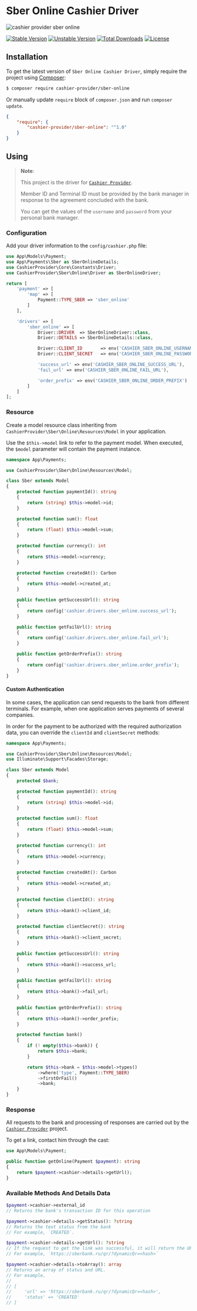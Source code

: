 # Sber Online Cashier Driver

![cashier provider sber online](https://preview.dragon-code.pro/cashier-provider/sber-online.svg?brand=laravel&mode=dark)

[![Stable Version][badge_stable]][link_packagist]
[![Unstable Version][badge_unstable]][link_packagist]
[![Total Downloads][badge_downloads]][link_packagist]
[![License][badge_license]][link_license]


## Installation

To get the latest version of `Sber Online Cashier Driver`, simply require the project using [Composer](https://getcomposer.org):

```bash
$ composer require cashier-provider/sber-online
```

Or manually update `require` block of `composer.json` and run `composer update`.

```json
{
    "require": {
        "cashier-provider/sber-online": "^1.0"
    }
}
```

## Using

> **Note**:
>
> This project is the driver for [`Cashier Provider`](https://github.com/cashier-provider/core).
>
> Member ID and Terminal ID must be provided by the bank manager in response to the agreement concluded with the bank.
>
> You can get the values of the `username` and `password` from your personal bank manager.


### Configuration

Add your driver information to the `config/cashier.php` file:

```php
use App\Models\Payment;
use App\Payments\Sber as SberOnlineDetails;
use CashierProvider\Core\Constants\Driver;
use CashierProvider\Sber\Online\Driver as SberOnlineDriver;

return [
    'payment' => [
        'map' => [
            Payment::TYPE_SBER => 'sber_online'
        ]
    ],

    'drivers' => [
        'sber_online' => [
            Driver::DRIVER  => SberOnlineDriver::class,
            Driver::DETAILS => SberOnlineDetails::class,

            Driver::CLIENT_ID       => env('CASHIER_SBER_ONLINE_USERNAME'),
            Driver::CLIENT_SECRET   => env('CASHIER_SBER_ONLINE_PASSWORD'),

            'success_url' => env('CASHIER_SBER_ONLINE_SUCCESS_URL'),
            'fail_url' => env('CASHIER_SBER_ONLINE_FAIL_URL'),

            'order_prefix' => env('CASHIER_SBER_ONLINE_ORDER_PREFIX')
        ]
    ]
];
```

### Resource

Create a model resource class inheriting from `CashierProvider\Sber\Online\Resources\Model` in your application.

Use the `$this->model` link to refer to the payment model. When executed, the `$model` parameter will contain the payment instance.

```php
namespace App\Payments;

use CashierProvider\Sber\Online\Resources\Model;

class Sber extends Model
{
    protected function paymentId(): string
    {
        return (string) $this->model->id;
    }

    protected function sum(): float
    {
        return (float) $this->model->sum;
    }

    protected function currency(): int
    {
        return $this->model->currency;
    }

    protected function createdAt(): Carbon
    {
        return $this->model->created_at;
    }

    public function getSuccessUrl(): string
    {
        return config('cashier.drivers.sber_online.success_url');
    }

    public function getFailUrl(): string
    {
        return config('cashier.drivers.sber_online.fail_url');
    }

    public function getOrderPrefix(): string
    {
        return config('cashier.drivers.sber_online.order_prefix');
    }
}
```

#### Custom Authentication

In some cases, the application can send requests to the bank from different terminals. For example, when one application serves payments of several companies.

In order for the payment to be authorized with the required authorization data, you can override the `clientId` and `clientSecret` methods:

```php
namespace App\Payments;

use CashierProvider\Sber\Online\Resources\Model;
use Illuminate\Support\Facades\Storage;

class Sber extends Model
{
    protected $bank;

    protected function paymentId(): string
    {
        return (string) $this->model->id;
    }

    protected function sum(): float
    {
        return (float) $this->model->sum;
    }

    protected function currency(): int
    {
        return $this->model->currency;
    }

    protected function createdAt(): Carbon
    {
        return $this->model->created_at;
    }

    protected function clientId(): string
    {
        return $this->bank()->client_id;
    }

    protected function clientSecret(): string
    {
        return $this->bank()->client_secret;
    }

    public function getSuccessUrl(): string
    {
        return $this->bank()->success_url;
    }

    public function getFailUrl(): string
    {
        return $this->bank()->fail_url;
    }

    public function getOrderPrefix(): string
    {
        return $this->bank()->order_prefix;
    }

    protected function bank()
    {
        if (! empty($this->bank)) {
            return $this->bank;
        }

        return $this->bank = $this->model->types()
            ->where('type', Payment::TYPE_SBER)
            ->firstOrFail()
            ->bank;
    }
}
```

### Response

All requests to the bank and processing of responses are carried out by the [`Cashier Provider`](https://github.com/cashier-provider/core) project.

To get a link, contact him through the cast:

```php
use App\Models\Payment;

public function getOnline(Payment $payment): string
{
    return $payment->cashier->details->getUrl();
}
```

### Available Methods And Details Data

```php
$payment->cashier->external_id
// Returns the bank's transaction ID for this operation

$payment->cashier->details->getStatus(): ?string
// Returns the text status from the bank
// For example, `CREATED`.

$payment->cashier->details->getUrl(): ?string
// If the request to get the link was successful, it will return the URL
// For example, `https://sberbank.ru/qr/?dynamicQr=<hash>`

$payment->cashier->details->toArray(): array
// Returns an array of status and URL.
// For example,
//
// [
//     'url' => 'https://sberbank.ru/qr/?dynamicQr=<hash>',
//     'status' => 'CREATED'
// ]
```

[badge_downloads]:      https://img.shields.io/packagist/dt/cashier-provider/sber-qr.svg?style=flat-square

[badge_license]:        https://img.shields.io/packagist/l/cashier-provider/sber-qr.svg?style=flat-square

[badge_stable]:         https://img.shields.io/github/v/release/cashier-provider/sber-qr?label=stable&style=flat-square

[badge_unstable]:       https://img.shields.io/badge/unstable-dev--main-orange?style=flat-square

[link_license]:         LICENSE

[link_packagist]:       https://packagist.org/packages/cashier-provider/sber-qr
